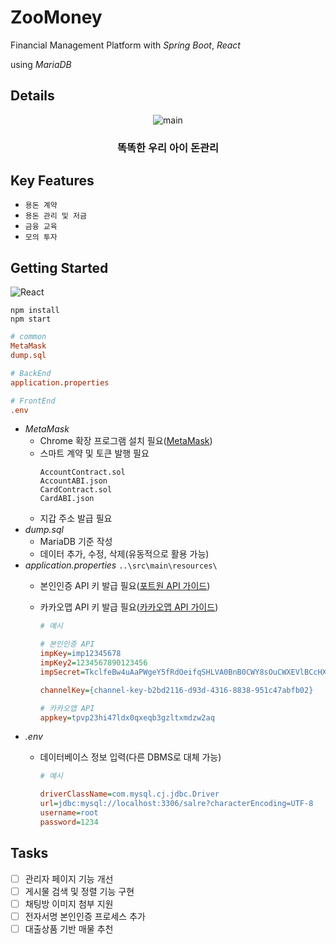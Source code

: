 # ZooMoney
Financial Management Platform with *Spring Boot*, *React*

using *MariaDB*

## Details
<p align="center">
  <img src="https://github.com/user-attachments/assets/6b24f294-37fd-4f2a-a944-39cddf8be309" alt="main">
</p>

### <div align="center">똑똑한 우리 아이 돈관리</div>

## Key Features
- ```용돈 계약```
- ```용돈 관리 및 저금```
- ```금융 교육```
- ```모의 투자```

## Getting Started
![React](https://img.shields.io/badge/react-%2320232a.svg?style=for-the-badge&logo=react&logoColor=%2361DAFB)

```
npm install
npm start
```

```INI
# common
MetaMask
dump.sql

# BackEnd
application.properties

# FrontEnd
.env
```

- *MetaMask*
  - Chrome 확장 프로그램 설치 필요([MetaMask](https://metamask.io/))
  - 스마트 계약 및 토큰 발행 필요
    ```
    AccountContract.sol
    AccountABI.json
    CardContract.sol
    CardABI.json
    ```
  - 지갑 주소 발급 필요
- *dump.sql*
  - MariaDB 기준 작성
  - 데이터 추가, 수정, 삭제(유동적으로 활용 가능)
- *application.properties* ```..\src\main\resources\```
  - 본인인증 API 키 발급 필요([포트원 API 가이드](https://developers.portone.io/opi/ko/extra/identity-verification/v1/phone/readme?v=v1))
  - 카카오맵 API 키 발급 필요([카카오맵 API 가이드](https://apis.map.kakao.com/web/guide/))

    ```INI
    # 예시
    
    # 본인인증 API
    impKey=imp12345678
    impKey2=1234567890123456
    impSecret=TkclfeBw4uAaPWgeY5fRdOeifqSHLVA0BnB0CWY8sOuCWXEVlBCcHXD1xEhNINFVXL53du4DwPwLRz8B

    channelKey={channel-key-b2bd2116-d93d-4316-8838-951c47abfb02}

    # 카카오맵 API
    appkey=tpvp23hi47ldx0qxeqb3gzltxmdzw2aq
    ```
- *.env*
  - 데이터베이스 정보 입력(다른 DBMS로 대체 가능)

    ```INI
    # 예시
    
    driverClassName=com.mysql.cj.jdbc.Driver
    url=jdbc:mysql://localhost:3306/salre?characterEncoding=UTF-8
    username=root
    password=1234
    ```

## Tasks
- [ ] 관리자 페이지 기능 개선
- [ ] 게시물 검색 및 정렬 기능 구현
- [ ] 채팅방 이미지 첨부 지원
- [ ] 전자서명 본인인증 프로세스 추가
- [ ] 대출상품 기반 매물 추천
